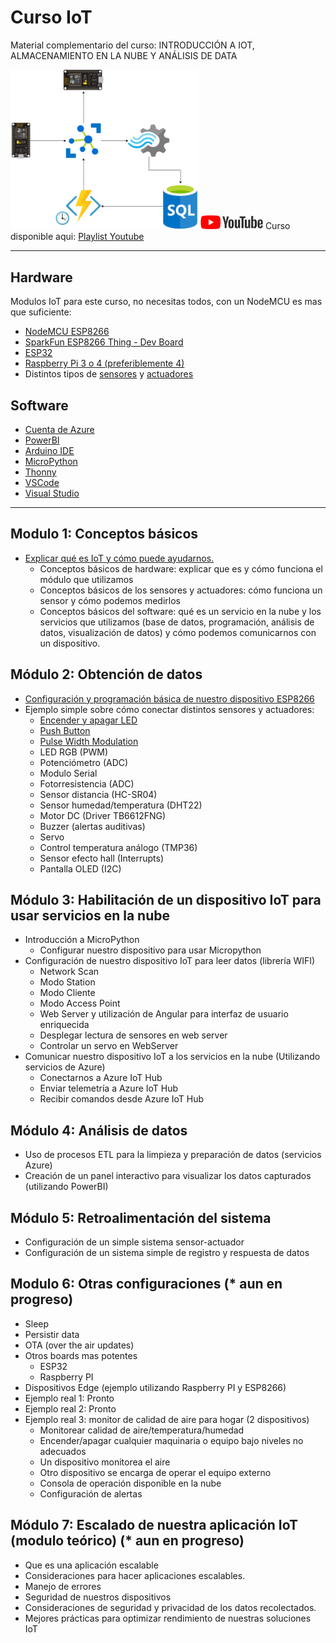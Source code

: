 # Curso IoT
Material complementario del curso: INTRODUCCIÓN A IOT, ALMACENAMIENTO EN LA NUBE Y ANÁLISIS DE DATA

<img src="/img/d1.png" width="300">

 <img src="/img/ytIcon.png" width="100">
 Curso disponible aqui: <a href="https://www.youtube.com/playlist?list=PL22a5HPkoCQb2UCUi800SvnNu_HrKVk-G">Playlist Youtube</a> 
 
 ---
## Hardware

Modulos IoT para este curso, no necesitas todos, con un NodeMCU es mas que suficiente: 

- <a href="https://www.amazon.com/HiLetgo-Internet-Development-Wireless-Micropython/dp/B081CSJV2V">NodeMCU ESP8266</a>
- <a href="https://www.sparkfun.com/products/13711">SparkFun ESP8266 Thing - Dev Board</a>
- <a href="https://www.amazon.com/SongHe-Development-Dual-Mode-Bluetooth-Antenna/dp/B08246MCL5">ESP32</a>
- <a href="https://www.raspberrypi.org/products/raspberry-pi-4-model-b/">Raspberry Pi 3 o 4 (preferiblemente 4)</a>
- Distintos tipos de <a href="https://www.amazon.com/HiLetgo-Sensors-Assortment-Raspberry-Projects/dp/B01N5910XS">sensores</a> y <a href="https://www.amazon.com/Miuzei-Helicopter-Airplane-Remote-Control/dp/B07NSVKZP7">actuadores</a>

## Software

- <a href="https://azure.microsoft.com/en-us/free/">Cuenta de Azure</a>
- <a href="https://powerbi.microsoft.com/en-us/">PowerBI</a>
- <a href="https://www.arduino.cc/en/software">Arduino IDE</a>
- <a href="https://micropython.org/">MicroPython</a>
- <a href="https://thonny.org/">Thonny</a>
- <a href="https://code.visualstudio.com/">VSCode</a>
- <a href="https://visualstudio.microsoft.com/">Visual Studio</a>

 ---
 ## Modulo 1: Conceptos básicos
- <a href="https://www.youtube.com/watch?v=HuZQsPen9S4">Explicar qué es IoT y cómo puede ayudarnos.</a>
  - Conceptos básicos de hardware: explicar que es y cómo funciona el módulo que utilizamos
  - Conceptos básicos de los sensores y actuadores: cómo funciona un sensor y cómo podemos medirlos
  - Conceptos básicos del software: qué es un servicio en la nube y los servicios que utilizamos (base de datos, programación, análisis de datos, visualización de datos) y cómo podemos comunicarnos con un dispositivo.

## Módulo 2: Obtención de datos
- <a href="https://www.youtube.com/watch?v=DoEXbU-nT84">Configuración y programación básica de nuestro dispositivo ESP8266</a>
- Ejemplo simple sobre cómo conectar distintos sensores y actuadores:
  - <a href="https://www.youtube.com/watch?v=zQ4-adT0BSA">Encender y apagar LED</a>
  - <a href="https://www.youtube.com/watch?v=ASPIfFUboGs">Push Button</a>
  - <a href="https://www.youtube.com/watch?v=4Zcyb7DkYb8">Pulse Width Modulation</a>
  - LED RGB (PWM)
  - Potenciómetro (ADC)
  - Modulo Serial
  - Fotorresistencia (ADC)
  - Sensor distancia (HC-SR04)
  - Sensor humedad/temperatura (DHT22)
  - Motor DC (Driver TB6612FNG)
  - Buzzer (alertas auditivas)
  - Servo
  - Control temperatura análogo (TMP36)
  - Sensor efecto hall (Interrupts)
  - Pantalla OLED (I2C)

## Módulo 3: Habilitación de un dispositivo IoT para usar servicios en la nube
- Introducción a MicroPython
  - Configurar nuestro dispositivo para usar Micropython
- Configuración de nuestro dispositivo IoT para leer datos (librería WIFI)
  - Network Scan
  - Modo Station
  - Modo Cliente
  - Modo Access Point
  - Web Server y utilización de Angular para interfaz de usuario enriquecida
  - Desplegar lectura de sensores en web server
  - Controlar un servo en WebServer
- Comunicar nuestro dispositivo IoT a los servicios en la nube (Utilizando servicios de Azure)
  - Conectarnos a Azure IoT Hub
  - Enviar telemetría a Azure IoT Hub
  - Recibir comandos desde Azure IoT Hub

## Módulo 4: Análisis de datos
- Uso de procesos ETL para la limpieza y preparación de datos (servicios Azure)
- Creación de un panel interactivo para visualizar los datos capturados (utilizando PowerBI)

## Módulo 5: Retroalimentación del sistema
- Configuración de un simple sistema sensor-actuador
- Configuración de un sistema simple de registro y respuesta de datos

## Modulo 6: Otras configuraciones (* aun en progreso)
- Sleep
- Persistir data
- OTA (over the air updates)
- Otros boards mas potentes
  - ESP32
  - Raspberry PI
- Dispositivos Edge (ejemplo utilizando Raspberry PI y ESP8266)
- Ejemplo real 1: Pronto
- Ejemplo real 2: Pronto
- Ejemplo real 3: monitor de calidad de aire para hogar (2 dispositivos)
  - Monitorear calidad de aire/temperatura/humedad
  - Encender/apagar cualquier maquinaria o equipo bajo niveles no adecuados
  - Un dispositivo monitorea el aire
  - Otro dispositivo se encarga de operar el equipo externo
  - Consola de operación disponible en la nube
  - Configuración de alertas

## Módulo 7: Escalado de nuestra aplicación IoT (modulo teórico) (* aun en progreso)
- Que es una aplicación escalable
- Consideraciones para hacer aplicaciones escalables.
- Manejo de errores
- Seguridad de nuestros dispositivos
- Consideraciones de seguridad y privacidad de los datos recolectados.
- Mejores prácticas para optimizar rendimiento de nuestras soluciones IoT

